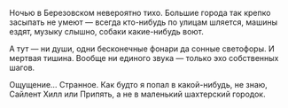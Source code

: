 ﻿Ночью в Березовском невероятно тихо. Большие города так крепко засыпать не умеют — всегда кто-нибудь по улицам шляется, машины ездят, музыку слышно, собаки какие-нибудь воют.

А тут — ни души, одни бесконечные фонари да сонные светофоры. И мертвая тишина. Вообще ни единого звука — только эхо собственных шагов.

Ощущение… Странное. Как будто я попал в какой-нибудь, не знаю, Сайлент Хилл или Припять, а не в маленький шахтерский городок.